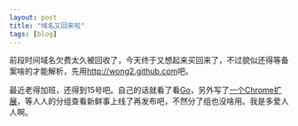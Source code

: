 ```yaml
---
layout: post
title: "域名又回来啦"
tags: [blog]
---
```


前段时间域名欠费太久被回收了，今天终于又想起来买回来了，不过貌似还得等备案啥的才能解析，先用<http://wong2.github.com>吧。

最近老得加班，还得到15号吧。自己的话就看了看[Go](http://golang.org)，另外写了[一个Chrome扩展](https://github.com/wong2/renren-auto-group)，等人人的分组查看新鲜事上线了再发布吧，不然分了组也没啥用。我是多爱人人啊。
